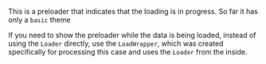 This is a preloader that indicates that the loading is in progress.
So far it has only a `basic` theme

If you need to show the preloader while the data is being loaded, instead of using the `Loader` directly, use the `LoadWrapper`, which was created specifically for processing this case and uses the `Loader` from the inside.
